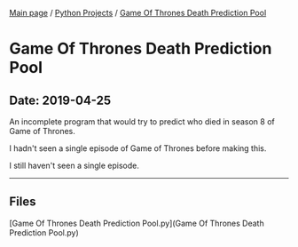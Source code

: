 [Main page](/) / [Python Projects](/python) / [Game Of Thrones Death Prediction Pool](/python/2019-04-25_Game_Of_Thrones_Death_Prediction_Pool)

# Game Of Thrones Death Prediction Pool

## Date: 2019-04-25

An incomplete program that would try to predict who died in season 8 of Game of Thrones.

I hadn't seen a single episode of Game of Thrones before making this.

I still haven't seen a single episode.

-----

## Files

[Game Of Thrones Death Prediction Pool.py](Game Of Thrones Death Prediction Pool.py)